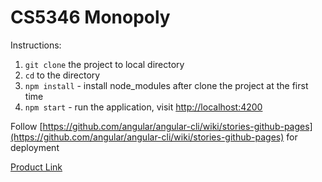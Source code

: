 # CS5346 Monopoly

Instructions:
1. `git clone` the project to local directory
2. `cd` to the directory
3. `npm install` - install node_modules after clone the project at the first time
4. `npm start` - run the application, visit [http://localhost:4200](http://localhost:4200)

Follow [https://github.com/angular/angular-cli/wiki/stories-github-pages](https://github.com/angular/angular-cli/wiki/stories-github-pages) for deployment

[Product Link](http://eric-han.com/monopoly/)
